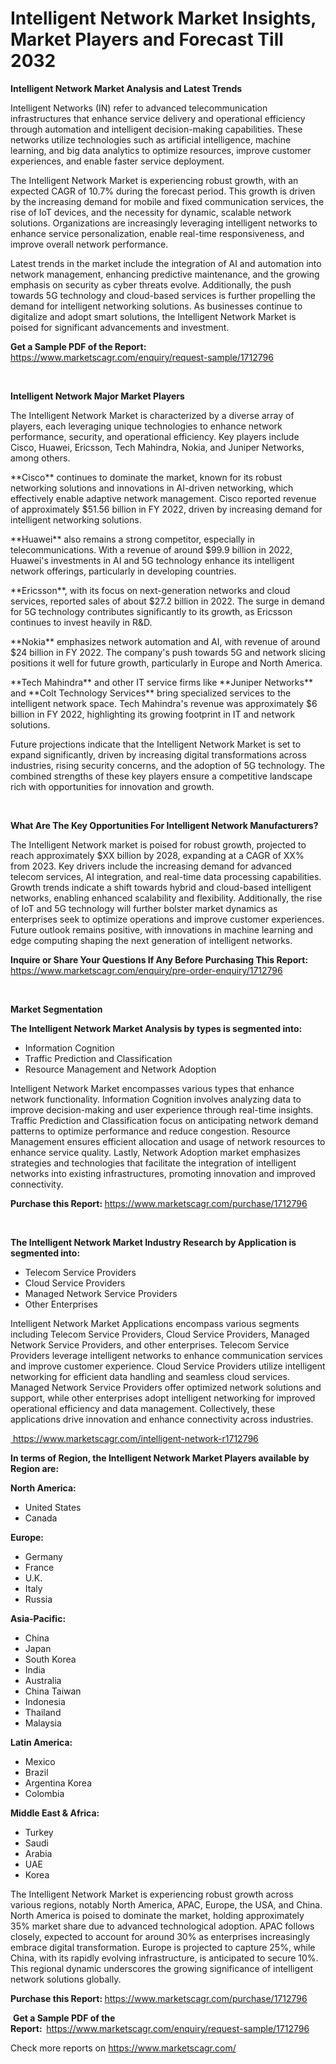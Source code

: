 <p><h1>Intelligent Network Market Insights, Market Players and Forecast Till 2032</h1></p><p><strong>Intelligent Network Market Analysis and Latest Trends</strong></p>
<p><p>Intelligent Networks (IN) refer to advanced telecommunication infrastructures that enhance service delivery and operational efficiency through automation and intelligent decision-making capabilities. These networks utilize technologies such as artificial intelligence, machine learning, and big data analytics to optimize resources, improve customer experiences, and enable faster service deployment.</p><p>The Intelligent Network Market is experiencing robust growth, with an expected CAGR of 10.7% during the forecast period. This growth is driven by the increasing demand for mobile and fixed communication services, the rise of IoT devices, and the necessity for dynamic, scalable network solutions. Organizations are increasingly leveraging intelligent networks to enhance service personalization, enable real-time responsiveness, and improve overall network performance.</p><p>Latest trends in the market include the integration of AI and automation into network management, enhancing predictive maintenance, and the growing emphasis on security as cyber threats evolve. Additionally, the push towards 5G technology and cloud-based services is further propelling the demand for intelligent networking solutions. As businesses continue to digitalize and adopt smart solutions, the Intelligent Network Market is poised for significant advancements and investment.</p></p>
<p><strong>Get a Sample PDF of the Report:&nbsp;</strong> <a href="https://www.marketscagr.com/enquiry/request-sample/1712796?utm_campaign=2529&utm_medium=2&utm_source=Github&utm_content=ia&utm_term=08042025&utm_id=intelligent-network">https://www.marketscagr.com/enquiry/request-sample/1712796</a></p>
<p>&nbsp;</p>
<p><strong>Intelligent Network Major Market Players</strong></p>
<p><p>The Intelligent Network Market is characterized by a diverse array of players, each leveraging unique technologies to enhance network performance, security, and operational efficiency. Key players include Cisco, Huawei, Ericsson, Tech Mahindra, Nokia, and Juniper Networks, among others.</p><p>**Cisco** continues to dominate the market, known for its robust networking solutions and innovations in AI-driven networking, which effectively enable adaptive network management. Cisco reported revenue of approximately $51.56 billion in FY 2022, driven by increasing demand for intelligent networking solutions.</p><p>**Huawei** also remains a strong competitor, especially in telecommunications. With a revenue of around $99.9 billion in 2022, Huawei's investments in AI and 5G technology enhance its intelligent network offerings, particularly in developing countries.</p><p>**Ericsson**, with its focus on next-generation networks and cloud services, reported sales of about $27.2 billion in 2022. The surge in demand for 5G technology contributes significantly to its growth, as Ericsson continues to invest heavily in R&D.</p><p>**Nokia** emphasizes network automation and AI, with revenue of around $24 billion in FY 2022. The company's push towards 5G and network slicing positions it well for future growth, particularly in Europe and North America.</p><p>**Tech Mahindra** and other IT service firms like **Juniper Networks** and **Colt Technology Services** bring specialized services to the intelligent network space. Tech Mahindra's revenue was approximately $6 billion in FY 2022, highlighting its growing footprint in IT and network solutions.</p><p>Future projections indicate that the Intelligent Network Market is set to expand significantly, driven by increasing digital transformations across industries, rising security concerns, and the adoption of 5G technology. The combined strengths of these key players ensure a competitive landscape rich with opportunities for innovation and growth.</p></p>
<p>&nbsp;</p>
<p><strong>What Are The Key Opportunities For Intelligent Network Manufacturers?</strong></p>
<p><p>The Intelligent Network market is poised for robust growth, projected to reach approximately $XX billion by 2028, expanding at a CAGR of XX% from 2023. Key drivers include the increasing demand for advanced telecom services, AI integration, and real-time data processing capabilities. Growth trends indicate a shift towards hybrid and cloud-based intelligent networks, enabling enhanced scalability and flexibility. Additionally, the rise of IoT and 5G technology will further bolster market dynamics as enterprises seek to optimize operations and improve customer experiences. Future outlook remains positive, with innovations in machine learning and edge computing shaping the next generation of intelligent networks.</p></p>
<p><strong>Inquire or Share Your Questions If Any Before Purchasing This Report:</strong> <a href="https://www.marketscagr.com/enquiry/pre-order-enquiry/1712796?utm_campaign=2529&utm_medium=2&utm_source=Github&utm_content=ia&utm_term=08042025&utm_id=intelligent-network">https://www.marketscagr.com/enquiry/pre-order-enquiry/1712796</a></p>
<p>&nbsp;</p>
<p><strong>Market Segmentation</strong></p>
<p><strong>The Intelligent Network Market Analysis by types is segmented into:</strong></p>
<p><ul><li>Information Cognition</li><li>Traffic Prediction and Classification</li><li>Resource Management and Network Adoption</li></ul></p>
<p><p>Intelligent Network Market encompasses various types that enhance network functionality. Information Cognition involves analyzing data to improve decision-making and user experience through real-time insights. Traffic Prediction and Classification focus on anticipating network demand patterns to optimize performance and reduce congestion. Resource Management ensures efficient allocation and usage of network resources to enhance service quality. Lastly, Network Adoption market emphasizes strategies and technologies that facilitate the integration of intelligent networks into existing infrastructures, promoting innovation and improved connectivity.</p></p>
<p><strong>Purchase this Report:&nbsp;</strong><a href="https://www.marketscagr.com/purchase/1712796?utm_campaign=2529&utm_medium=2&utm_source=Github&utm_content=ia&utm_term=08042025&utm_id=intelligent-network">https://www.marketscagr.com/purchase/1712796</a></p>
<p>&nbsp;</p>
<p><strong>The Intelligent Network Market Industry Research by Application is segmented into:</strong></p>
<p><ul><li>Telecom Service Providers</li><li>Cloud Service Providers</li><li>Managed Network Service Providers</li><li>Other Enterprises</li></ul></p>
<p><p>Intelligent Network Market Applications encompass various segments including Telecom Service Providers, Cloud Service Providers, Managed Network Service Providers, and other enterprises. Telecom Service Providers leverage intelligent networks to enhance communication services and improve customer experience. Cloud Service Providers utilize intelligent networking for efficient data handling and seamless cloud services. Managed Network Service Providers offer optimized network solutions and support, while other enterprises adopt intelligent networking for improved operational efficiency and data management. Collectively, these applications drive innovation and enhance connectivity across industries.</p></p>
<p><a href="https://www.marketscagr.com/intelligent-network-r1712796?utm_campaign=2529&utm_medium=2&utm_source=Github&utm_content=ia&utm_term=08042025&utm_id=intelligent-network">&nbsp;https://www.marketscagr.com/intelligent-network-r1712796</a></p>
<p><strong>In terms of Region, the Intelligent Network Market Players available by Region are:</strong></p>
<p>
    <p> <strong> North America: </strong>
        <ul>
            <li>United States</li>
            <li>Canada</li>
        </ul>
        </p> 
    <p> <strong> Europe: </strong>
        <ul>
            <li>Germany</li>
            <li>France</li>
            <li>U.K.</li>
            <li>Italy</li>
            <li>Russia</li>
        </ul>
        </p> 
    <p> <strong> Asia-Pacific: </strong>
        <ul>
            <li>China</li>
            <li>Japan</li>
            <li>South Korea</li>
            <li>India</li>
            <li>Australia</li>
            <li>China Taiwan</li>
            <li>Indonesia</li>
            <li>Thailand</li>
            <li>Malaysia</li>
        </ul>
        </p> 
    <p> <strong> Latin America: </strong>
        <ul>
            <li>Mexico</li>
            <li>Brazil</li>
            <li>Argentina Korea</li>
            <li>Colombia</li>
        </ul>
        </p> 
    <p> <strong> Middle East & Africa: </strong>
        <ul>
            <li>Turkey</li>
            <li>Saudi</li>
            <li>Arabia</li>
            <li>UAE</li>
            <li>Korea</li>
        </ul>
    </p>
    </p>
<p><p>The Intelligent Network Market is experiencing robust growth across various regions, notably North America, APAC, Europe, the USA, and China. North America is poised to dominate the market, holding approximately 35% market share due to advanced technological adoption. APAC follows closely, expected to account for around 30% as enterprises increasingly embrace digital transformation. Europe is projected to capture 25%, while China, with its rapidly evolving infrastructure, is anticipated to secure 10%. This regional dynamic underscores the growing significance of intelligent network solutions globally.</p></p>
<p><strong>Purchase this Report: </strong><a href="https://www.marketscagr.com/purchase/1712796?utm_campaign=2529&utm_medium=2&utm_source=Github&utm_content=ia&utm_term=08042025&utm_id=intelligent-network">https://www.marketscagr.com/purchase/1712796</a></p>
<p>&nbsp;<strong>Get a Sample PDF of the Report:&nbsp;&nbsp;</strong><a href="https://www.marketscagr.com/enquiry/request-sample/1712796?utm_campaign=2529&utm_medium=2&utm_source=Github&utm_content=ia&utm_term=08042025&utm_id=intelligent-network">https://www.marketscagr.com/enquiry/request-sample/1712796</a></p>
<p><strong></strong></p>
<p>Check more reports on <a href="https://www.marketscagr.com/?utm_campaign=2529&utm_medium=2&utm_source=Github&utm_content=ia&utm_term=08042025&utm_id=intelligent-network">https://www.marketscagr.com/</a></p>